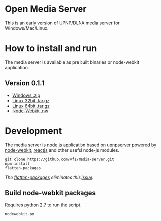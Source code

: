 Open Media Server
=================
This is an early version of UPNP/DLNA media server for Windows/Mac/Linux.


How to install and run
======================
The media server is available as pre built binaries or node-webkit application.

Version 0.1.1
-------------

* [Windows .zip](https://github.com/vf1/media-server/releases/download/v0.1.1/open-media-server-0.1.1-x86.zip)
* [Linux 32bit .tar.gz](https://github.com/vf1/media-server/releases/download/v0.1.1/open-media-server-0.1.1-ia32.tar.gz)
* [Linux 64bit .tar.gz](https://github.com/vf1/media-server/releases/download/v0.1.1/open-media-server-0.1.1-x64.tar.gz)
* [Node-Webkit .nw](https://github.com/vf1/media-server/releases/download/v0.1.1/open-media-server-0.1.1.nw)


Development
===========
The media server is [node js](http://nodejs.org/) application based on [upnpserver](https://github.com/oeuillot/upnpserver) powered by [node-webkit](https://github.com/rogerwang/node-webkit), [reactjs](http://reactjs.org) and other useful node-js modules.

    git clone https://github.com/vf1/media-server.git
    npm install
    flatten-packages

*The [flatten-packages](https://github.com/arifsetiawan/flatten) eliminates this [issue](http://stackoverflow.com/questions/13318364/how-to-deploy-node-js-application-with-deep-node-modules-structure-on-windows).*

Build node-webkit packages
--------------------------
Requires [python 2.7](http://www.python.org/) to run the script.

    nodewebkit.py
